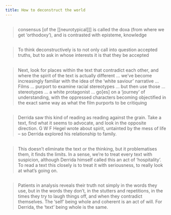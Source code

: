 ```yaml
---
title: How to deconstruct the world
---
```


##
> consensus [of the [[neurotypical]]] is called the doxa (from where we get ‘orthodoxy’), and is contrasted with episteme, knowledge
##
> To think deconstructively is to not only call into question accepted truths, but to ask in whose interests it is that they be accepted
## 
> Next, look for places within the text that contradict each other, and where the spirit of the text is actually different ... we’ve become increasingly familiar with the idea of the ‘white saviour’ narrative ... Films ... purport to examine racial stereotypes ... but then use those ... stereotypes ... a white protagonist ... go[es] on a ‘journey’ of understanding, with the oppressed characters becoming objectified in the exact same way as what the film purports to be critiquing
##
> Derrida saw this kind of reading as reading against the grain. Take a text, find what it seems to advocate, and look in the opposite direction. G W F Hegel wrote about spirit, untainted by the mess of life – so Derrida explored his relationship to family.
##
> This doesn’t eliminate the text or the thinking, but it problematises them, it finds the limits. In a sense, we’re to treat every text with suspicion, although Derrida himself called this an act of ‘hospitality’. To read a text this closely is to treat it with seriousness, to really look at what’s going on.
##
> Patients in analysis reveals their truth not simply in the words they use, but in the words they don’t, in the stutters and repetitions, in the times they try to laugh things off, and when they contradict themselves. The ‘self’ being whole and coherent is an act of will. For Derrida, the ‘text’ being whole is the same.
## 
>
